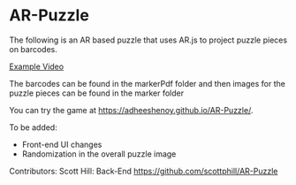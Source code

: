 # AR-Puzzle

The following is an AR based puzzle that uses AR.js to project puzzle pieces on barcodes.

[Example Video](https://drive.google.com/file/d/1-WebpMIsz_SmvX0LPxooQ21a1wFta1xT/view?usp=share_link)

The barcodes can be found in the markerPdf folder and then images for the puzzle pieces can be found in the marker folder

You can try the game at https://adheeshenoy.github.io/AR-Puzzle/.

To be added:

- Front-end UI changes
- Randomization in the overall puzzle image

Contributors:
Scott Hill: Back-End
https://github.com/scottphill/AR-Puzzle
